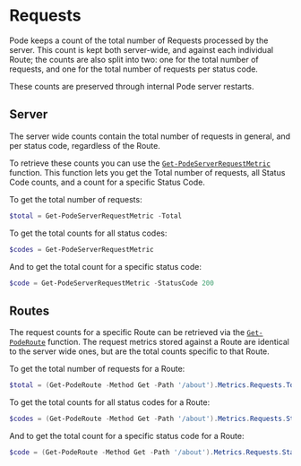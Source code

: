 # Requests

Pode keeps a count of the total number of Requests processed by the server. This count is kept both server-wide, and against each individual Route; the counts are also split into two: one for the total number of requests, and one for the total number of requests per status code.

These counts are preserved through internal Pode server restarts.

## Server

The server wide counts contain the total number of requests in general, and per status code, regardless of the Route.

To retrieve these counts you can use the [`Get-PodeServerRequestMetric`](../../../Functions/Metrics/Get-PodeServerRequestMetric) function. This function lets you get the Total number of requests, all Status Code counts, and a count for a specific Status Code.

To get the total number of requests:

```powershell
$total = Get-PodeServerRequestMetric -Total
```

To get the total counts for all status codes:

```powershell
$codes = Get-PodeServerRequestMetric
```

And to get the total count for a specific status code:

```powershell
$code = Get-PodeServerRequestMetric -StatusCode 200
```

## Routes

The request counts for a specific Route can be retrieved via the [`Get-PodeRoute`](../../../Functions/Routes/Get-PodeRoute) function. The request metrics stored against a Route are identical to the server wide ones, but are the total counts specific to that Route.

To get the total number of requests for a Route:

```powershell
$total = (Get-PodeRoute -Method Get -Path '/about').Metrics.Requests.Total
```

To get the total counts for all status codes for a Route:

```powershell
$codes = (Get-PodeRoute -Method Get -Path '/about').Metrics.Requests.StatusCodes
```

And to get the total count for a specific status code for a Route:

```powershell
$code = (Get-PodeRoute -Method Get -Path '/about').Metrics.Requests.StatusCodes['200']
```
